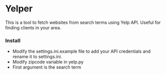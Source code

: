 # Yelper

This is a tool to fetch websites from search terms using Yelp API. Useful for finding clients in your area.

### Install
- Modify the settings.ini.example file to add your API credentials and rename it to settings.ini.
- Modify zipcode variable in yelp.py
- First argument is the search term